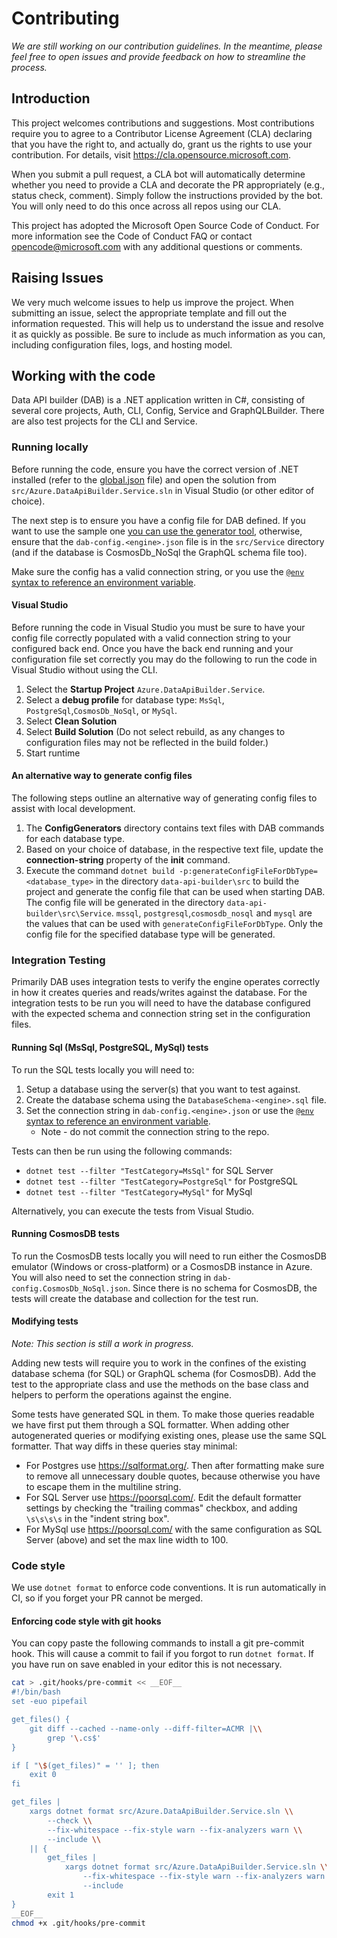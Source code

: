 # Contributing

_We are still working on our contribution guidelines. In the meantime, please feel free to open issues and provide feedback on how to streamline the process._

## Introduction

This project welcomes contributions and suggestions. Most contributions require you to agree to a Contributor License Agreement (CLA) declaring that you have the right to, and actually do, grant us the rights to use your contribution. For details, visit https://cla.opensource.microsoft.com.

When you submit a pull request, a CLA bot will automatically determine whether you need to provide a CLA and decorate the PR appropriately (e.g., status check, comment). Simply follow the instructions provided by the bot. You will only need to do this once across all repos using our CLA.

This project has adopted the Microsoft Open Source Code of Conduct. For more information see the Code of Conduct FAQ or contact opencode@microsoft.com with any additional questions or comments.

## Raising Issues

We very much welcome issues to help us improve the project. When submitting an issue, select the appropriate template and fill out the information requested. This will help us to understand the issue and resolve it as quickly as possible. Be sure to include as much information as you can, including configuration files, logs, and hosting model.

## Working with the code

Data API builder (DAB) is a .NET application written in C#, consisting of several core projects, Auth, CLI, Config, Service and GraphQLBuilder. There are also test projects for the CLI and Service.

### Running locally

Before running the code, ensure you have the correct version of .NET installed (refer to the [global.json](global.json) file) and open the solution from `src/Azure.DataApiBuilder.Service.sln` in Visual Studio (or other editor of choice).

The next step is to ensure you have a config file for DAB defined. If you want to use the sample one [you can use the generator tool](#an-alternative-way-to-generate-config-files), otherwise, ensure that the `dab-config.<engine>.json` file is in the `src/Service` directory (and if the database is CosmosDb_NoSql the GraphQL schema file too).

Make sure the config has a valid connection string, or you use the [`@env` syntax to reference an environment variable](docs/configuration-file.md#accessing-environment-variables).

#### Visual Studio

Before running the code in Visual Studio you must be sure to have your config file correctly populated with a valid connection string to your configured back end. Once you have the back end running and your configuration file set correctly you may do the following to run the code in Visual Studio without using the CLI.

1. Select the **Startup Project** `Azure.DataApiBuilder.Service`.
2. Select a **debug profile** for database type: `MsSql`, `PostgreSql`,`CosmosDb_NoSql`, or `MySql`.
3. Select **Clean Solution**
4. Select **Build Solution** (Do not select rebuild, as any changes to configuration files may not be reflected in the build folder.)
5. Start runtime

#### An alternative way to generate config files

The following steps outline an alternative way of generating config files to assist with local development.

1. The **ConfigGenerators** directory contains text files with DAB commands for each database type.
2. Based on your choice of database, in the respective text file, update the **connection-string** property of the **init** command.
3. Execute the command `dotnet build -p:generateConfigFileForDbType=<database_type>` in the directory `data-api-builder\src` to build the project and generate the config file that can be used when starting DAB. The config file will be generated in the directory `data-api-builder\src\Service`. `mssql`, `postgresql`,`cosmosdb_nosql` and `mysql` are the values that can be used with `generateConfigFileForDbType`. Only the config file for the specified database type will be generated.

### Integration Testing

Primarily DAB uses integration tests to verify the engine operates correctly in how it creates queries and reads/writes against the database. For the integration tests to be run you will need to have the database configured with the expected schema and connection string set in the configuration files.

#### Running Sql (MsSql, PostgreSQL, MySql) tests

To run the SQL tests locally you will need to:

1. Setup a database using the server(s) that you want to test against.
1. Create the database schema using the `DatabaseSchema-<engine>.sql` file.
1. Set the connection string in `dab-config.<engine>.json` or use the [`@env` syntax to reference an environment variable](docs/configuration-file.md#accessing-environment-variables).
   - Note - do not commit the connection string to the repo.

Tests can then be run using the following commands:

- `dotnet test --filter "TestCategory=MsSql"` for SQL Server
- `dotnet test --filter "TestCategory=PostgreSql"` for PostgreSQL
- `dotnet test --filter "TestCategory=MySql"` for MySql

Alternatively, you can execute the tests from Visual Studio.

#### Running CosmosDB tests

To run the CosmosDB tests locally you will need to run either the CosmosDB emulator (Windows or cross-platform) or a CosmosDB instance in Azure. You will also need to set the connection string in `dab-config.CosmosDb_NoSql.json`. Since there is no schema for CosmosDB, the tests will create the database and collection for the test run.

#### Modifying tests

_Note: This section is still a work in progress._

Adding new tests will require you to work in the confines of the existing database schema (for SQL) or GraphQL schema (for CosmosDB). Add the test to the appropriate class and use the methods on the base class and helpers to perform the operations against the engine.

Some tests have generated SQL in them. To make those queries readable we have
first put them through a SQL formatter. When adding other autogenerated queries
or modifying existing ones, please use the same SQL formatter. That way diffs in
these queries stay minimal:

- For Postgres use https://sqlformat.org/. Then after formatting make sure to
  remove all unnecessary double quotes, because otherwise you have to escape
  them in the multiline string.
- For SQL Server use https://poorsql.com/. Edit the default formatter settings
  by checking the "trailing commas" checkbox, and adding `\s\s\s\s` in the "indent string box".
- For MySql use https://poorsql.com/ with the same configuration as SQL Server (above) and set
  the max line width to 100.

### Code style

We use `dotnet format` to enforce code conventions. It is run automatically in CI, so if you forget your PR cannot be merged.

#### Enforcing code style with git hooks

You can copy paste the following commands to install a git pre-commit hook. This will cause a commit to fail if you forgot to run `dotnet format`. If you have run on save enabled in your editor this is not necessary.

```bash
cat > .git/hooks/pre-commit << __EOF__
#!/bin/bash
set -euo pipefail

get_files() {
    git diff --cached --name-only --diff-filter=ACMR |\\
        grep '\.cs$'
}

if [ "\$(get_files)" = '' ]; then
    exit 0
fi

get_files |
    xargs dotnet format src/Azure.DataApiBuilder.Service.sln \\
        --check \\
        --fix-whitespace --fix-style warn --fix-analyzers warn \\
        --include \\
    || {
        get_files |
            xargs dotnet format src/Azure.DataApiBuilder.Service.sln \\
                --fix-whitespace --fix-style warn --fix-analyzers warn \\
                --include
        exit 1
}
__EOF__
chmod +x .git/hooks/pre-commit
```
